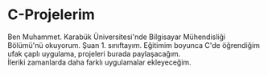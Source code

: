 # C-Projelerim
Ben Muhammet. Karabük Üniversitesi'nde Bilgisayar Mühendisliği Bölümü'nü okuyorum. Şuan 1. sınıftayım. Eğitimim boyunca C'de öğrendiğim ufak çaplı uygulama, projeleri burada paylaşacağım.  
İleriki zamanlarda daha farklı uygulamalar ekleyeceğim.
